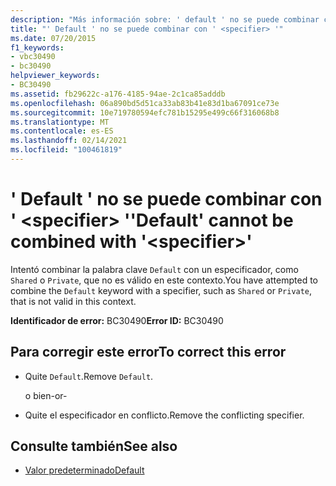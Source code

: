 ```yaml
---
description: "Más información sobre: ' default ' no se puede combinar con ' <specifier> '"
title: "' Default ' no se puede combinar con ' <specifier> '"
ms.date: 07/20/2015
f1_keywords:
- vbc30490
- bc30490
helpviewer_keywords:
- BC30490
ms.assetid: fb29622c-a176-4185-94ae-2c1ca85adddb
ms.openlocfilehash: 06a890bd5d51ca33ab83b41e83d1ba67091ce73e
ms.sourcegitcommit: 10e719780594efc781b15295e499c66f316068b8
ms.translationtype: MT
ms.contentlocale: es-ES
ms.lasthandoff: 02/14/2021
ms.locfileid: "100461819"
---
```

# <a name="default-cannot-be-combined-with-specifier"></a><span data-ttu-id="ff28d-103">' Default ' no se puede combinar con ' \<specifier> '</span><span class="sxs-lookup"><span data-stu-id="ff28d-103">'Default' cannot be combined with '\<specifier>'</span></span>

<span data-ttu-id="ff28d-104">Intentó combinar la palabra clave `Default` con un especificador, como `Shared` o `Private`, que no es válido en este contexto.</span><span class="sxs-lookup"><span data-stu-id="ff28d-104">You have attempted to combine the `Default` keyword with a specifier, such as `Shared` or `Private`, that is not valid in this context.</span></span>  
  
 <span data-ttu-id="ff28d-105">**Identificador de error:** BC30490</span><span class="sxs-lookup"><span data-stu-id="ff28d-105">**Error ID:** BC30490</span></span>  
  
## <a name="to-correct-this-error"></a><span data-ttu-id="ff28d-106">Para corregir este error</span><span class="sxs-lookup"><span data-stu-id="ff28d-106">To correct this error</span></span>  
  
- <span data-ttu-id="ff28d-107">Quite `Default`.</span><span class="sxs-lookup"><span data-stu-id="ff28d-107">Remove `Default`.</span></span>  
  
     <span data-ttu-id="ff28d-108">o bien</span><span class="sxs-lookup"><span data-stu-id="ff28d-108">-or-</span></span>  
  
- <span data-ttu-id="ff28d-109">Quite el especificador en conflicto.</span><span class="sxs-lookup"><span data-stu-id="ff28d-109">Remove the conflicting specifier.</span></span>  
  
## <a name="see-also"></a><span data-ttu-id="ff28d-110">Consulte también</span><span class="sxs-lookup"><span data-stu-id="ff28d-110">See also</span></span>

- [<span data-ttu-id="ff28d-111">Valor predeterminado</span><span class="sxs-lookup"><span data-stu-id="ff28d-111">Default</span></span>](../language-reference/modifiers/default.md)
